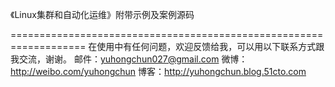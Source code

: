 

《Linux集群和自动化运维》附带示例及案例源码



===================================================================
在使用中有任何问题，欢迎反馈给我，可以用以下联系方式跟我交流，谢谢。
邮件：yuhongchun027@gmail.com
微博：http://weibo.com/yuhongchun
博客：http://yuhongchun.blog.51cto.com
